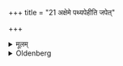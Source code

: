 +++
title = "21 अक्षेमे पथ्यपेहीति जपेत्"

+++

<details><summary>मूलम्</summary>

अक्षेमे पथ्यपेहीति जपेत् २१
</details>

<details><summary>Oldenberg</summary>

22. On an unsafe road let him murmur the verse, 'Go away' (Rig-veda X, 164, 1).
</details>
